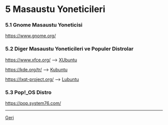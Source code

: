 # 5 Masaustu Yoneticileri
### 5.1 Gnome Masaustu Yoneticisi
https://www.gnome.org/

### 5.2 Diger Masaustu Yoneticileri ve Populer Distrolar
https://www.xfce.org/  --> [XUbuntu](https://xubuntu.org/)

https://kde.org/tr/ --> [Kubuntu](https://kubuntu.org/)

https://lxqt-project.org/ --> [Lubuntu](https://lubuntu.me/)

### 5.3 Pop!_OS Distro
https://pop.system76.com/

---

[Geri](README.md)